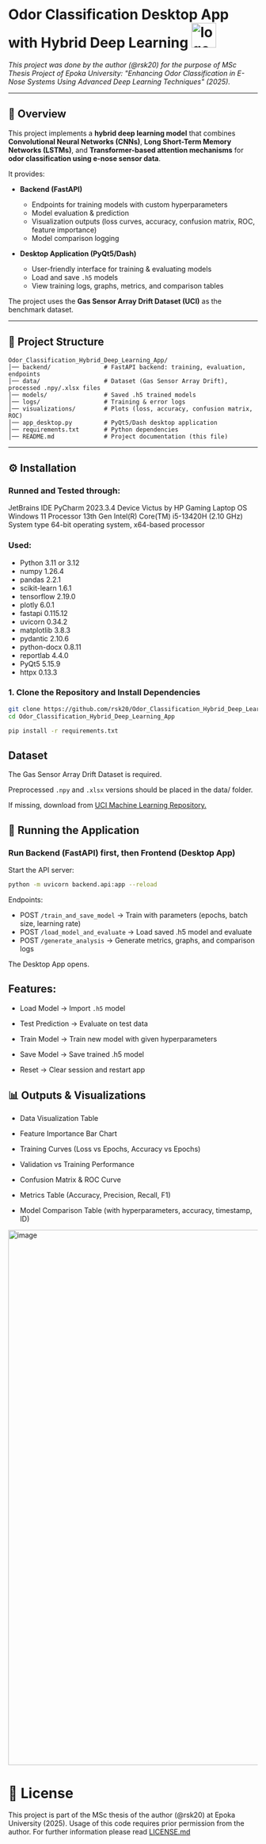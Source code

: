 # Odor Classification Desktop App with Hybrid Deep Learning  <img width="50" height="50" alt="logo_odor_app" src="https://github.com/user-attachments/assets/66d5dd24-451d-4319-a621-bf548b85c7b3" />


_This project was done by the author (@rsk20) for the purpose of MSc Thesis Project of Epoka University: "Enhancing Odor Classification in E-Nose Systems Using Advanced Deep Learning Techniques" (2025)._

---

## 📖 Overview

This project implements a **hybrid deep learning model** that combines **Convolutional Neural Networks (CNNs)**, **Long Short-Term Memory Networks (LSTMs)**, and **Transformer-based attention mechanisms** for **odor classification using e-nose sensor data**.  



It provides:

- **Backend (FastAPI)**  
  - Endpoints for training models with custom hyperparameters  
  - Model evaluation & prediction  
  - Visualization outputs (loss curves, accuracy, confusion matrix, ROC, feature importance)  
  - Model comparison logging  

- **Desktop Application (PyQt5/Dash)**  
  - User-friendly interface for training & evaluating models  
  - Load and save `.h5` models  
  - View training logs, graphs, metrics, and comparison tables  

The project uses the **Gas Sensor Array Drift Dataset (UCI)** as the benchmark dataset.

---

## 📂 Project Structure
```
Odor_Classification_Hybrid_Deep_Learning_App/
│── backend/               # FastAPI backend: training, evaluation, endpoints
│── data/                  # Dataset (Gas Sensor Array Drift), processed .npy/.xlsx files
│── models/                # Saved .h5 trained models
│── logs/                  # Training & error logs
│── visualizations/        # Plots (loss, accuracy, confusion matrix, ROC)
│── app_desktop.py         # PyQt5/Dash desktop application
│── requirements.txt       # Python dependencies
│── README.md              # Project documentation (this file)
```

---

## ⚙️ Installation

### Runned and Tested through:

JetBrains IDE PyCharm 2023.3.4
Device Victus by HP Gaming Laptop
OS Windows 11
Processor	13th Gen Intel(R) Core(TM) i5-13420H (2.10 GHz)
System type	64-bit operating system, x64-based processor


### Used: 
- Python 3.11 or 3.12
- numpy 1.26.4
- pandas 2.2.1
- scikit-learn 1.6.1
- tensorflow 2.19.0
- plotly 6.0.1
- fastapi 0.115.12
- uvicorn 0.34.2
- matplotlib 3.8.3
- pydantic 2.10.6
- python-docx 0.8.11
- reportlab 4.4.0
- PyQt5 5.15.9
- httpx  0.13.3


### 1. Clone the Repository and Install Dependencies
```bash
git clone https://github.com/rsk20/Odor_Classification_Hybrid_Deep_Learning_App.git
cd Odor_Classification_Hybrid_Deep_Learning_App

pip install -r requirements.txt

```

## Dataset

The Gas Sensor Array Drift Dataset is required.

Preprocessed `.npy` and `.xlsx` versions should be placed in the data/ folder.

If missing, download from [UCI Machine Learning Repository.](https://archive.ics.uci.edu/ml/datasets/Gas+sensor+array+drift+dataset)

## 🚀 Running the Application
### Run Backend (FastAPI) first, then Frontend (Desktop App)

Start the API server:
```bash
python -m uvicorn backend.api:app --reload
```
Endpoints:
- POST `/train_and_save_model` → Train with parameters (epochs, batch size, learning rate)
- POST `/load_model_and_evaluate` → Load saved .h5 model and evaluate
- POST `/generate_analysis` → Generate metrics, graphs, and comparison logs

The Desktop App opens.

## Features:

- Load Model → Import `.h5` model

- Test Prediction → Evaluate on test data

- Train Model → Train new model with given hyperparameters

- Save Model → Save trained .h5 model

- Reset → Clear session and restart app

## 📊 Outputs & Visualizations

- Data Visualization Table

- Feature Importance Bar Chart

- Training Curves (Loss vs Epochs, Accuracy vs Epochs)

- Validation vs Training Performance

- Confusion Matrix & ROC Curve

- Metrics Table (Accuracy, Precision, Recall, F1)

- Model Comparison Table (with hyperparameters, accuracy, timestamp, ID)

<img width="2048" height="1080" alt="image" src="https://github.com/user-attachments/assets/d6b0ae5a-9c82-438c-b516-ad32840e64ff" />



# 📜 License 

This project is part of the MSc thesis of the author (@rsk20) at Epoka University (2025).
Usage of this code requires prior permission from the author.
For further information please read [LICENSE.md](https://github.com/rsk20/Odor_Classification_Hybrid_Deep_Learning_App/blob/master/LICENSE.md)
